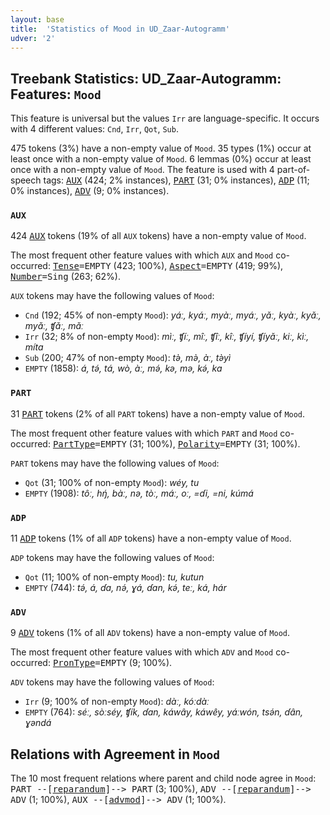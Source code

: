 ```yaml
---
layout: base
title:  'Statistics of Mood in UD_Zaar-Autogramm'
udver: '2'
---
```


## Treebank Statistics: UD_Zaar-Autogramm: Features: `Mood`

This feature is universal but the values `Irr` are language-specific.
It occurs with 4 different values: `Cnd`, `Irr`, `Qot`, `Sub`.

475 tokens (3%) have a non-empty value of `Mood`.
35 types (1%) occur at least once with a non-empty value of `Mood`.
6 lemmas (0%) occur at least once with a non-empty value of `Mood`.
The feature is used with 4 part-of-speech tags: <tt><a href="say_autogramm-pos-AUX.html">AUX</a></tt> (424; 2% instances), <tt><a href="say_autogramm-pos-PART.html">PART</a></tt> (31; 0% instances), <tt><a href="say_autogramm-pos-ADP.html">ADP</a></tt> (11; 0% instances), <tt><a href="say_autogramm-pos-ADV.html">ADV</a></tt> (9; 0% instances).

### `AUX`

424 <tt><a href="say_autogramm-pos-AUX.html">AUX</a></tt> tokens (19% of all `AUX` tokens) have a non-empty value of `Mood`.

The most frequent other feature values with which `AUX` and `Mood` co-occurred: <tt><a href="say_autogramm-feat-Tense.html">Tense</a></tt><tt>=EMPTY</tt> (423; 100%), <tt><a href="say_autogramm-feat-Aspect.html">Aspect</a></tt><tt>=EMPTY</tt> (419; 99%), <tt><a href="say_autogramm-feat-Number.html">Number</a></tt><tt>=Sing</tt> (263; 62%).

`AUX` tokens may have the following values of `Mood`:

* `Cnd` (192; 45% of non-empty `Mood`): <em>yáː, kyáː, myàː, myáː, yǎː, kyàː, kyǎː, myǎː, ʧǎː, mǎː</em>
* `Irr` (32; 8% of non-empty `Mood`): <em>mìː, ʧíː, mîː, ʧîː, kîː, ʧíyí, ʧíyǎː, kiː, kìː, míta</em>
* `Sub` (200; 47% of non-empty `Mood`): <em>tə̀, mə̀, àː, tə̀yì</em>
* `EMPTY` (1858): <em>á, tə́, tá, wò, àː, mə́, kə, mə, kə́, ka</em>

### `PART`

31 <tt><a href="say_autogramm-pos-PART.html">PART</a></tt> tokens (2% of all `PART` tokens) have a non-empty value of `Mood`.

The most frequent other feature values with which `PART` and `Mood` co-occurred: <tt><a href="say_autogramm-feat-PartType.html">PartType</a></tt><tt>=EMPTY</tt> (31; 100%), <tt><a href="say_autogramm-feat-Polarity.html">Polarity</a></tt><tt>=EMPTY</tt> (31; 100%).

`PART` tokens may have the following values of `Mood`:

* `Qot` (31; 100% of non-empty `Mood`): <em>wéy, tu</em>
* `EMPTY` (1908): <em>tôː, hŋ́, bàː, nə, tòː, máː, oː, =ɗi, =ni, kúmá</em>

### `ADP`

11 <tt><a href="say_autogramm-pos-ADP.html">ADP</a></tt> tokens (1% of all `ADP` tokens) have a non-empty value of `Mood`.

`ADP` tokens may have the following values of `Mood`:

* `Qot` (11; 100% of non-empty `Mood`): <em>tu, kutun</em>
* `EMPTY` (744): <em>tə́, á, ɗa, nə́, ɣá, ɗan, kə́, teː, ká, hár</em>

### `ADV`

9 <tt><a href="say_autogramm-pos-ADV.html">ADV</a></tt> tokens (1% of all `ADV` tokens) have a non-empty value of `Mood`.

The most frequent other feature values with which `ADV` and `Mood` co-occurred: <tt><a href="say_autogramm-feat-PronType.html">PronType</a></tt><tt>=EMPTY</tt> (9; 100%).

`ADV` tokens may have the following values of `Mood`:

* `Irr` (9; 100% of non-empty `Mood`): <em>dàː, kóːdàː</em>
* `EMPTY` (764): <em>séː, sòːséy, ʧík, ɗan, káwây, káwêy, yáːwón, tsə́n, ɗân, ɣəndá</em>

## Relations with Agreement in `Mood`

The 10 most frequent relations where parent and child node agree in `Mood`:
<tt>PART --[<tt><a href="say_autogramm-dep-reparandum.html">reparandum</a></tt>]--> PART</tt> (3; 100%),
<tt>ADV --[<tt><a href="say_autogramm-dep-reparandum.html">reparandum</a></tt>]--> ADV</tt> (1; 100%),
<tt>AUX --[<tt><a href="say_autogramm-dep-advmod.html">advmod</a></tt>]--> ADV</tt> (1; 100%).

